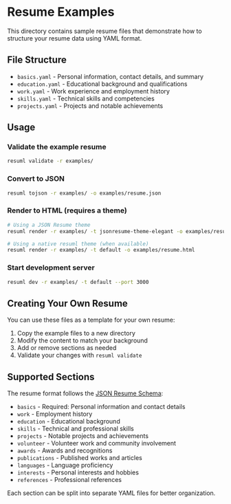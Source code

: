 # Resume Examples

This directory contains sample resume files that demonstrate how to structure your resume data using YAML format.

## File Structure

- `basics.yaml` - Personal information, contact details, and summary
- `education.yaml` - Educational background and qualifications
- `work.yaml` - Work experience and employment history
- `skills.yaml` - Technical skills and competencies
- `projects.yaml` - Projects and notable achievements

## Usage

### Validate the example resume

```bash
resuml validate -r examples/
```

### Convert to JSON

```bash
resuml tojson -r examples/ -o examples/resume.json
```

### Render to HTML (requires a theme)

```bash
# Using a JSON Resume theme
resuml render -r examples/ -t jsonresume-theme-elegant -o examples/resume.html

# Using a native resuml theme (when available)
resuml render -r examples/ -t default -o examples/resume.html
```

### Start development server

```bash
resuml dev -r examples/ -t default --port 3000
```

## Creating Your Own Resume

You can use these files as a template for your own resume:

1. Copy the example files to a new directory
2. Modify the content to match your background
3. Add or remove sections as needed
4. Validate your changes with `resuml validate`

## Supported Sections

The resume format follows the [JSON Resume Schema](https://jsonresume.org/schema/):

- `basics` - Required: Personal information and contact details
- `work` - Employment history
- `education` - Educational background
- `skills` - Technical and professional skills
- `projects` - Notable projects and achievements
- `volunteer` - Volunteer work and community involvement
- `awards` - Awards and recognitions
- `publications` - Published works and articles
- `languages` - Language proficiency
- `interests` - Personal interests and hobbies
- `references` - Professional references

Each section can be split into separate YAML files for better organization.
